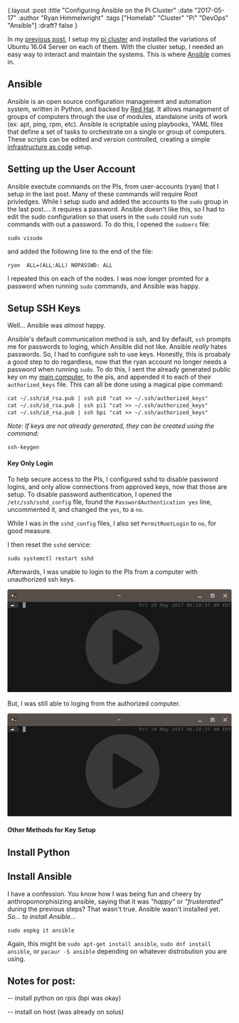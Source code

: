 {:layout :post
:title  "Configuring Ansible on the Pi Cluster"
:date "2017-05-17"
:author "Ryan Himmelwright"
:tags ["Homelab" "Cluster" "Pi" "DevOps" "Ansible"]
:draft? false
}

In my [previous post](http://ryan.himmelwright.net/posts/Setting-up-the-pi-cluster/), I setup my [pi cluster](http://ryan.himmelwright.net/pages/homelab/#cluster) and installed the variations of Ubuntu 16.04 Server on each of them. With the cluster setup, I needed an easy way to interact and maintain the systems. This is where [Ansible](https://www.ansible.com/) comes in.

<!-- more -->

## Ansible
Ansible is an open source configuration management and automation system, written in Python, and backed by [Red Hat](http://www.redhat.com). It allows management of groups of computers through the use of modules, standalone units of work (ex: apt, ping, rpm, etc). Ansible is scriptable using playbooks, YAML files that define a set of tasks to orchestrate on a single or group of computers. These scripts can be edited and version controlled, creating a simple [infrastructure as code](https://en.wikipedia.org/wiki/Infrastructure_as_Code) setup.

## Setting up the User Account
Ansible exectute commands on the PIs, from user-accounts (ryan) that I setup in the last post. Many of these commands will require Root privledges. While I setup sudo and added the accounts to the `sudo` group in the last post.... it requires a password. Ansible doesn't like this, so I had to edit the sudo configuration so that users in the `sudo` could run `sudo` commands with out a password. To do this, I opened the `sudoers` file:


```
sudo visudo
```

and added the following line to the end of the file:

```
ryan  ALL=(ALL:ALL) NOPASSWD: ALL
```

I repeated this on each of the nodes. I was now longer promted for a password when running `sudo` commands, and Ansible was happy.



## Setup SSH Keys
Well... Ansible was *almost* happy. 

Ansible's default communication method is ssh, and by default, `ssh` prompts me for passwords to loging, which Ansible did not like. Ansible *really* hates passwords. So, I had to configure ssh to use keys. Honestly, this is proabaly a good step to do regardless, now that the ryan account no longer needs a password when running `sudo`. To do this, I sent the already generated public key on my [main computer](../../pages/homelab/#alakazam), to the pis, and appended it to each of their `authorized_keys` file. This can all be done using a magical pipe command:

```
cat ~/.ssh/id_rsa.pub | ssh pi0 "cat >> ~/.ssh/authorized_keys"
cat ~/.ssh/id_rsa.pub | ssh pi1 "cat >> ~/.ssh/authorized_keys"
cat ~/.ssh/id_rsa.pub | ssh bpi "cat >> ~/.ssh/authorized_keys"
```

*Note: If keys are not already generated, they can be created using the command:*

```
ssh-keygen
```

#### Key Only Login
To help secure access to the PIs, I configured sshd to disable password logins, and only allow connections from approved keys, now that those are setup. To disable password authentication, I opened the `/etc/ssh/sshd_config` file, found the `PasswordAuthentication yes` line, uncommented it, and changed the `yes`, to a `no`.

While I was in the `sshd_config` files, I also set `PermitRootLogin` to `no`, for good measure.

I then reset the `sshd` service:

```
sudo systemctl restart sshd
```

Afterwards, I was unable to login to the PIs from a computer with unauthorized ssh keys.

<img src="../../img/posts/setting-up-ansible-pi-cluster/terminal-play.png" name="pic" onmouseover="this.src='../../img/posts/setting-up-ansible-pi-cluster/blocked-ssh-attempt.gif'" onmouseout="this.src='../../img/posts/setting-up-ansible-pi-cluster/terminal-play.png'"> 

But, I was still able to loging from the authorized computer.

<img src="../../img/posts/setting-up-ansible-pi-cluster/terminal-play.png" name="pic" onmouseover="this.src='../../img/posts/setting-up-ansible-pi-cluster/accepted-ssh-attempt.gif'" onmouseout="this.src='../../img/posts/setting-up-ansible-pi-cluster/terminal-play.png'"> 


#### Other Methods for Key Setup



## Install Python


## Install Ansible

I have a confession. You know how I was being fun and cheery by anthropomorphisizing ansible, saying that it was *"happy"* or *"frusterated"* during the previous steps? That wasn't true. Ansible wasn't installed yet. *So... to install Ansible...*

```
sudo eopkg it ansible
```
Again, this might be `sudo apt-get install ansible`, `sudo dnf install ansible`, or `pacaur -S ansible` depending on whatever distrobution you are using.


## Notes for post:

-- install python on rpis (bpi was okay)

-- install on host (was already on solus)
